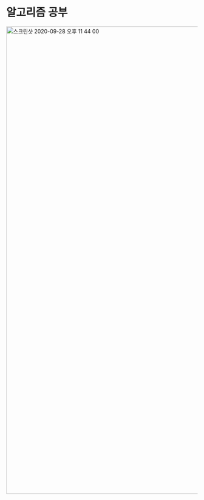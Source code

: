 # 알고리즘 공부
<img width="1228" alt="스크린샷 2020-09-28 오후 11 44 00" src="https://user-images.githubusercontent.com/34809813/94447794-297b0a00-01e5-11eb-9a09-5cf3989d0ae4.png">
